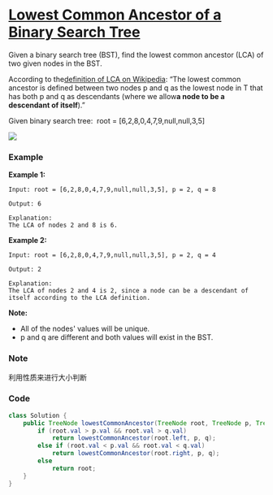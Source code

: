 # [Lowest Common Ancestor of a Binary Search Tree](https://leetcode.com/problems/lowest-common-ancestor-of-a-binary-search-tree/description/)

Given a binary search tree \(BST\), find the lowest common ancestor \(LCA\) of two given nodes in the BST.

According to the[definition of LCA on Wikipedia](https://en.wikipedia.org/wiki/Lowest_common_ancestor): “The lowest common ancestor is defined between two nodes p and q as the lowest node in T that has both p and q as descendants \(where we allow**a node to be a descendant of itself**\).”

Given binary search tree:  root = \[6,2,8,0,4,7,9,null,null,3,5\]

![](https://assets.leetcode.com/uploads/2018/12/14/binarysearchtree_improved.png)

### Example

**Example 1:**

```
Input: root = [6,2,8,0,4,7,9,null,null,3,5], p = 2, q = 8

Output: 6

Explanation: 
The LCA of nodes 2 and 8 is 6.
```

**Example 2:**

```
Input: root = [6,2,8,0,4,7,9,null,null,3,5], p = 2, q = 4

Output: 2

Explanation: 
The LCA of nodes 2 and 4 is 2, since a node can be a descendant of itself according to the LCA definition.
```

**Note:**

* All of the nodes' values will be unique.
* p and q are different and both values will exist in the BST.

### Note

利用性质来进行大小判断

### Code

```java
class Solution {
    public TreeNode lowestCommonAncestor(TreeNode root, TreeNode p, TreeNode q) {
        if (root.val > p.val && root.val > q.val)
            return lowestCommonAncestor(root.left, p, q);
        else if (root.val < p.val && root.val < q.val)
            return lowestCommonAncestor(root.right, p, q);
        else
            return root;
    }
}
```



